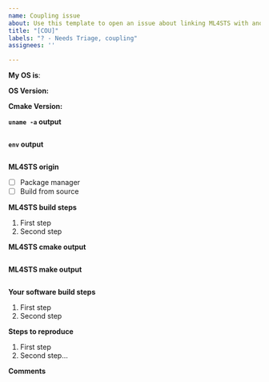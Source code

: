 ```yaml
---
name: Coupling issue
about: Use this template to open an issue about linking ML4STS with another application
title: "[COU]"
labels: "? - Needs Triage, coupling"
assignees: ''

---
```


<!-- Please provide information on your operating system
    * Linux
    * macOS
    * Windows
--> 
**My OS is**: 

<!-- Please provide the version of your OS. 
    * Linux: you can provide the output of `cat /etc/os-release`. 
    * macOS: `sw_vers -productVersion` 
    * Windows:
-->
**OS Version:**

<!-- Please provide the version of cmake `cmake --version` --> 
**Cmake Version:**

**`uname -a` output**
<!-- Provide the output of the `uname -a` command -->

```
```

**`env` output**
<!-- Provide the output of `env` command just before starting up the compilation --> 

```
```

**ML4STS origin**
<!-- Describe how you retrieved ML4STS
-->
- [ ] Package manager
- [ ] Build from source 

**ML4STS build steps**
<!-- If you compiled ML4STS from source, please provide a detailed step-by-step procedure that you used to build it -->
1. First step
2. Second step

**ML4STS cmake output**
<!-- If you compiled ML4STS from source, please provide cmake command you used and its output --> 
```
```

**ML4STS make output**
<!-- If you compiled ML4STS from source, please provide the output of the `make VERBOSE=1` command -->
```
```

**Your software build steps**
<!-- Please describe step-by-step the procedure you used to compile your software with ML4STS -->
1. First step
2. Second step

**Steps to reproduce**
<!-- Describe all the steps to reproduce your problem -->

1. First step
2. Second step... 

**Comments**
<!-- Additional comments that can be useful to solve the problem -->
